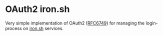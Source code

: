 # OAuth2 iron.sh

Very simple implementation of OAuth2 ([RFC6749](https://www.rfc-editor.org/rfc/rfc6749)) for managing the login-process on [iron.sh](https://iron.sh/) services.
